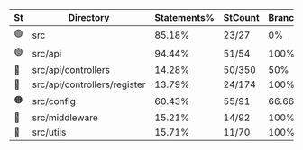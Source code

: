 | St | Directory | Statements% | StCount | Branches% | BrCount | Functions% | FnCount | Lines% | LnCount |
| --- | --- | --- | --- | --- | --- | --- | --- | --- | --- |
| :green_circle: | src | 85.18% | 23/27 | 0% | 0/1 | 100% | 0/0 | 85.18% | 23/27
:green_circle: | src/api | 94.44% | 51/54 | 100% | 1/1 | 100% | 0/0 | 94.44% | 51/54
:red_circle: | src/api/controllers | 14.28% | 50/350 | 50% | 2/4 | 14.28% | 1/7 | 14.28% | 50/350
:red_circle: | src/api/controllers/register | 13.79% | 24/174 | 100% | 0/0 | 0% | 0/3 | 13.79% | 24/174
:orange_circle: | src/config | 60.43% | 55/91 | 66.66% | 2/3 | 33.33% | 2/6 | 60.43% | 55/91
:red_circle: | src/middleware | 15.21% | 14/92 | 100% | 0/0 | 0% | 0/2 | 15.21% | 14/92
:red_circle: | src/utils | 15.71% | 11/70 | 100% | 0/0 | 0% | 0/4 | 15.71% | 11/70 |